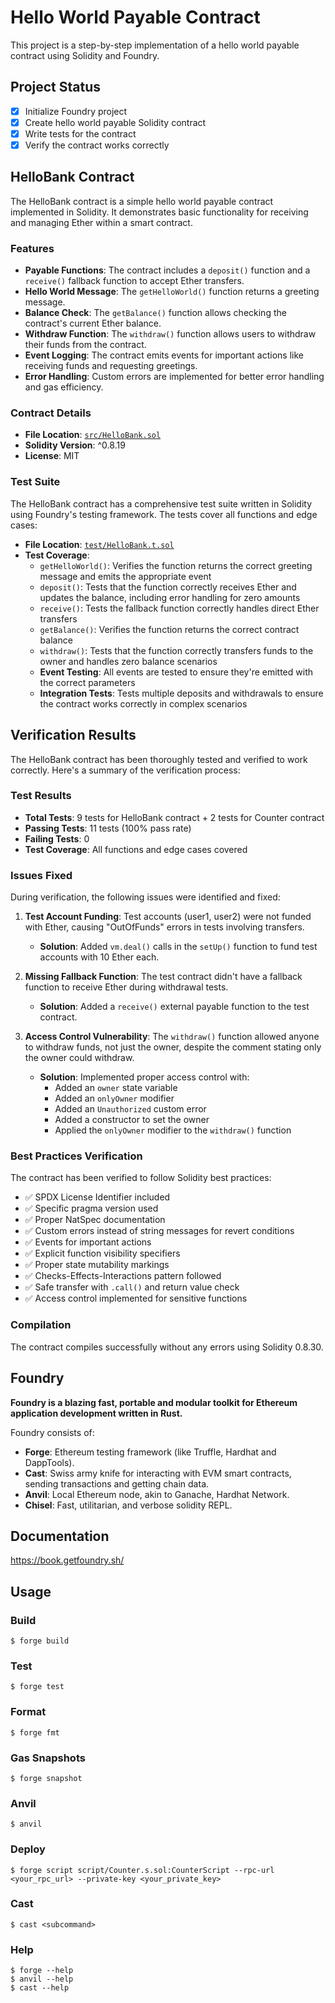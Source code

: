 # Hello World Payable Contract

This project is a step-by-step implementation of a hello world payable contract using Solidity and Foundry.

## Project Status

- [x] Initialize Foundry project
- [x] Create hello world payable Solidity contract
- [x] Write tests for the contract
- [x] Verify the contract works correctly

## HelloBank Contract

The HelloBank contract is a simple hello world payable contract implemented in Solidity. It demonstrates basic functionality for receiving and managing Ether within a smart contract.

### Features

- **Payable Functions**: The contract includes a `deposit()` function and a `receive()` fallback function to accept Ether transfers.
- **Hello World Message**: The `getHelloWorld()` function returns a greeting message.
- **Balance Check**: The `getBalance()` function allows checking the contract's current Ether balance.
- **Withdraw Function**: The `withdraw()` function allows users to withdraw their funds from the contract.
- **Event Logging**: The contract emits events for important actions like receiving funds and requesting greetings.
- **Error Handling**: Custom errors are implemented for better error handling and gas efficiency.

### Contract Details

- **File Location**: [`src/HelloBank.sol`](src/HelloBank.sol)
- **Solidity Version**: ^0.8.19
- **License**: MIT

### Test Suite

The HelloBank contract has a comprehensive test suite written in Solidity using Foundry's testing framework. The tests cover all functions and edge cases:

- **File Location**: [`test/HelloBank.t.sol`](test/HelloBank.t.sol)
- **Test Coverage**:
  - `getHelloWorld()`: Verifies the function returns the correct greeting message and emits the appropriate event
  - `deposit()`: Tests that the function correctly receives Ether and updates the balance, including error handling for zero amounts
  - `receive()`: Tests the fallback function correctly handles direct Ether transfers
  - `getBalance()`: Verifies the function returns the correct contract balance
  - `withdraw()`: Tests that the function correctly transfers funds to the owner and handles zero balance scenarios
  - **Event Testing**: All events are tested to ensure they're emitted with the correct parameters
  - **Integration Tests**: Tests multiple deposits and withdrawals to ensure the contract works correctly in complex scenarios

## Verification Results

The HelloBank contract has been thoroughly tested and verified to work correctly. Here's a summary of the verification process:

### Test Results

- **Total Tests**: 9 tests for HelloBank contract + 2 tests for Counter contract
- **Passing Tests**: 11 tests (100% pass rate)
- **Failing Tests**: 0
- **Test Coverage**: All functions and edge cases covered

### Issues Fixed

During verification, the following issues were identified and fixed:

1. **Test Account Funding**: Test accounts (user1, user2) were not funded with Ether, causing "OutOfFunds" errors in tests involving transfers.
   - **Solution**: Added `vm.deal()` calls in the `setUp()` function to fund test accounts with 10 Ether each.

2. **Missing Fallback Function**: The test contract didn't have a fallback function to receive Ether during withdrawal tests.
   - **Solution**: Added a `receive()` external payable function to the test contract.

3. **Access Control Vulnerability**: The `withdraw()` function allowed anyone to withdraw funds, not just the owner, despite the comment stating only the owner could withdraw.
   - **Solution**: Implemented proper access control with:
     - Added an `owner` state variable
     - Added an `onlyOwner` modifier
     - Added an `Unauthorized` custom error
     - Added a constructor to set the owner
     - Applied the `onlyOwner` modifier to the `withdraw()` function

### Best Practices Verification

The contract has been verified to follow Solidity best practices:

- ✅ SPDX License Identifier included
- ✅ Specific pragma version used
- ✅ Proper NatSpec documentation
- ✅ Custom errors instead of string messages for revert conditions
- ✅ Events for important actions
- ✅ Explicit function visibility specifiers
- ✅ Proper state mutability markings
- ✅ Checks-Effects-Interactions pattern followed
- ✅ Safe transfer with `.call()` and return value check
- ✅ Access control implemented for sensitive functions

### Compilation

The contract compiles successfully without any errors using Solidity 0.8.30.

## Foundry

**Foundry is a blazing fast, portable and modular toolkit for Ethereum application development written in Rust.**

Foundry consists of:

-   **Forge**: Ethereum testing framework (like Truffle, Hardhat and DappTools).
-   **Cast**: Swiss army knife for interacting with EVM smart contracts, sending transactions and getting chain data.
-   **Anvil**: Local Ethereum node, akin to Ganache, Hardhat Network.
-   **Chisel**: Fast, utilitarian, and verbose solidity REPL.

## Documentation

https://book.getfoundry.sh/

## Usage

### Build

```shell
$ forge build
```

### Test

```shell
$ forge test
```

### Format

```shell
$ forge fmt
```

### Gas Snapshots

```shell
$ forge snapshot
```

### Anvil

```shell
$ anvil
```

### Deploy

```shell
$ forge script script/Counter.s.sol:CounterScript --rpc-url <your_rpc_url> --private-key <your_private_key>
```

### Cast

```shell
$ cast <subcommand>
```

### Help

```shell
$ forge --help
$ anvil --help
$ cast --help
```
